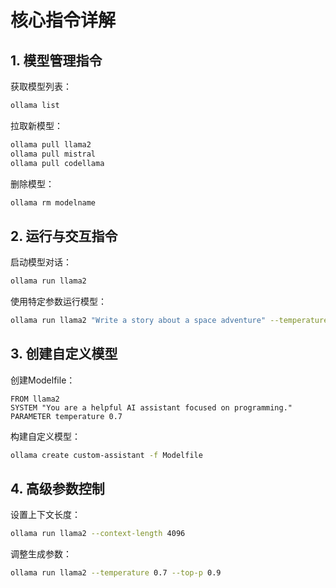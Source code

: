 # 核心指令详解

## 1. 模型管理指令

获取模型列表：
```bash
ollama list
```

拉取新模型：

```bash
ollama pull llama2
ollama pull mistral
ollama pull codellama
```

删除模型：
```bash
ollama rm modelname
```

## 2. 运行与交互指令

启动模型对话：
```bash
ollama run llama2
```

使用特定参数运行模型：
```bash
ollama run llama2 "Write a story about a space adventure" --temperature 0.7
```

## 3. 创建自定义模型

创建Modelfile：
```plaintext
FROM llama2
SYSTEM "You are a helpful AI assistant focused on programming."
PARAMETER temperature 0.7
```

构建自定义模型：
```bash
ollama create custom-assistant -f Modelfile
```

## 4. 高级参数控制

设置上下文长度：
```bash
ollama run llama2 --context-length 4096
```

调整生成参数：
```bash
ollama run llama2 --temperature 0.7 --top-p 0.9
```
